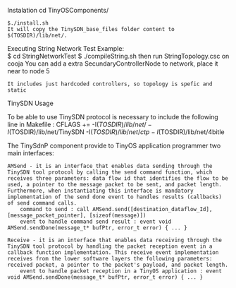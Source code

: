 Instalation
    cd TinyOSComponents/

    $./install.sh
    It will copy the TinySDN_base_files folder content to $(TOSDIR)/lib/net/.



Executing String Network Test Example:	
	$ cd StringNetworkTest
	$ ./compileString.sh
	then run StringTopology.csc on cooja
	You can add a extra SecundaryControllerNode to network, place it near to node 5
	
	It includes just hardcoded controllers, so topology is spefic and static

TinySDN Usage

To be able to use TinySDN protocol is necessary to include the following line in Makefile :
CFLAGS += -I$(TOSDIR)/lib/net/ -I$(TOSDIR)/lib/net/TinySDN -I$(TOSDIR)/lib/net/ctp  -I$(TOSDIR)/lib/net/4bitle

The TinySdnP component provide to TinyOS application programmer two main interfaces:

    AMSend - it is an interface that enables data sending through the TinySDN tool protocol by calling the send command function, which receives three parameters: data flow id that identifies the flow to be used, a pointer to the message packet to be sent, and packet length. Furthermore, when instantiating this interface is mandatory implementation of the send done event to handles results (callbacks) of send command calls.
        command to send : call AMSend.send([destination_dataflow_Id], [message_packet_pointer], [sizeof(message)])
        event to handle command send result : event void AMSend.sendDone(message_t* bufPtr, error_t error) { ... }

    Receive - it is an interface that enables data receiving through the TinySDN tool protocol by handling the packet reception event in a callback function implementation. This receive event implementation receives from the lower software layers the following parameters: received packet, a pointer to the packet's payload, and packet length.
        event to handle packet reception in a TinyOS application : event void AMSend.sendDone(message_t* bufPtr, error_t error) { ... }

